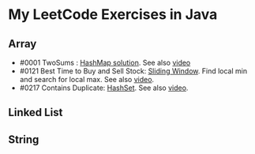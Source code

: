 # My LeetCode Exercises in Java

## Array
- #0001 TwoSums : [HashMap solution](src/main/java/org/example/array/TwoSums.java). 
             See also [video](https://youtu.be/KLlXCFG5TnA) 
- #0121 Best Time to Buy and Sell Stock: [Sliding Window](src/main/java/org/example/array/BestTimetoBuyandSellStock.java). Find
    local min and search for local max. See also [video](https://youtu.be/1pkOgXD63yU).
- #0217 Contains Duplicate: [HashSet](src/main/java/org/example/array/ContainsDuplicate.java). See also [video](https://youtu.be/3OamzN90kPg).
## Linked List

## String